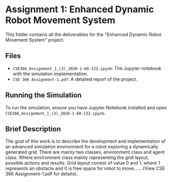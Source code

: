 # Assignment 1: Enhanced Dynamic Robot Movement System
This folder contains all the deliverables for the "Enhanced Dynamic Robot Movement System" project.
## Files
- `CSE366_Assignment_1_(3)_2020-1-60-132.ipynb`: The Jupyter notebook with the simulation implementation.
- `CSE 366 Assignment-1.pdf`: A detailed report of the project.

## Running the Simulation
To run the simulation, ensure you have Jupyter Notebook installed and open
`CSE366_Assignment_1_(3)_2020-1-60-132.ipynb`.

## Brief Description
The goal of this work is to describe the development and implementation of an advanced simulation environment for a robot exploring a dynamically generated grid. There are mainly two classes, environment class and agent class. Where environment class mainly representing the grid layout, possible actions and results. Grid layout consist of value 0 and 1, where 1 represents an obstacle and 0 is free space for robot to move.......(View CSE 366 Assignment-1.pdf for details).
